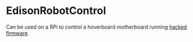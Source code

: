 # EdisonRobotControl
Can be used on a RPi to control a hoverboard motherboard running [hacked firmware](https://github.com/EmanuelFeru/hoverboard-firmware-hack-FOC).
